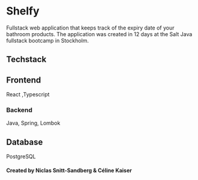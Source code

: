 # Shelfy
 Fullstack web application that keeps track of the expiry date of your bathroom products.
 The application was created in 12 days at the Salt Java fullstack bootcamp in Stockholm.
 
## Techstack
## Frontend
 React
 ,Typescript

### Backend
 Java, Spring, Lombok
 
## Database
 PostgreSQL

#### Created by Niclas Snitt-Sandberg & Céline Kaiser
